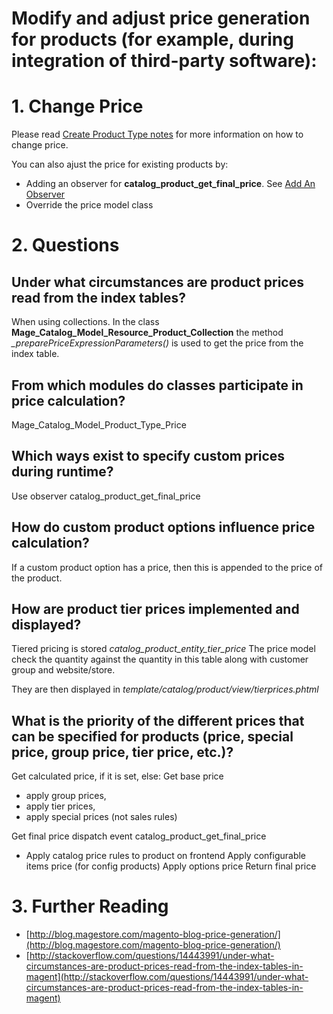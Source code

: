 # Modify and adjust price generation for products (for example, during integration of third-party software):

# 1. Change Price

Please read [Create Product Type notes](https://github.com/colinmurphy/magento-exam-notes/blob/master/7.%20Catalog/%201.%20Product%20Types/2.%20Create%20Product%20Type.md#L1) for more information on how to change price.

You can also ajust the price for existing products by:

- Adding an observer for **catalog_product_get_final_price**. See [Add An Observer](https://github.com/colinmurphy/magento-exam-notes/blob/master/7.%20Catalog/%201.%20Product%20Types/2.%20Create%20Product%20Type.md#L8)
- Override the price model class


# 2. Questions



## Under what circumstances are product prices read from the index tables?

When using collections. In the class **Mage_Catalog_Model_Resource_Product_Collection** the method *_preparePriceExpressionParameters()* is used to get the price from the index table.

## From which modules do classes participate in price calculation?

Mage_Catalog_Model_Product_Type_Price


## Which ways exist to specify custom prices during runtime?

Use observer catalog_product_get_final_price

## How do custom product options influence price calculation?

If a custom product option has a price, then this is appended to the price of the product.

## How are product tier prices implemented and displayed?

Tiered pricing is stored *catalog_product_entity_tier_price*
The price model check the quantity against the quantity in this table along with customer group and website/store.

They are then displayed in *template/catalog/product/view/tierprices.phtml*

## What is the priority of the different prices that can be specified for products (price, special price, group price, tier price, etc.)?

Get calculated price, if it is set, else:
Get base price
- apply group prices,
- apply tier prices,
- apply special prices (not sales rules)

Get final price
dispatch event catalog_product_get_final_price
- Apply catalog price rules to product on frontend
Apply configurable items price (for config products)
Apply options price
Return final price


# 3. Further Reading

- [http://blog.magestore.com/magento-blog-price-generation/](http://blog.magestore.com/magento-blog-price-generation/)
- [http://stackoverflow.com/questions/14443991/under-what-circumstances-are-product-prices-read-from-the-index-tables-in-magent](http://stackoverflow.com/questions/14443991/under-what-circumstances-are-product-prices-read-from-the-index-tables-in-magent)
